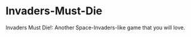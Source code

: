 Invaders-Must-Die
=================

Invaders Must Die!: Another Space-Invaders-like game that you will love.

